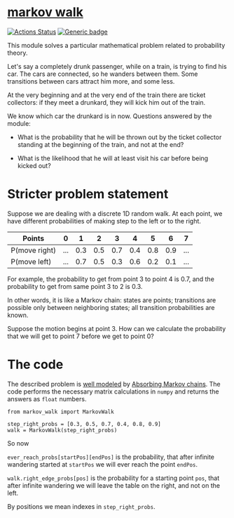 # [markov walk](https://github.com/rtmigo/markov_walk#readme)
[![Actions Status](https://github.com/rtmigo/markov_walk/workflows/unit%20test/badge.svg?branch=master)](https://github.com/rtmigo/vien/actions)
[![Generic badge](https://img.shields.io/badge/Python-3.8+-blue.svg)](#)

This module solves a particular mathematical problem related to probability theory. 

Let's say a completely drunk passenger, while on a train, is trying to find his car. The cars are connected, so he wanders between them. Some transitions between cars attract him more, and some less.

At the very beginning and at the very end of the train there are ticket collectors: if they meet a drunkard, they will kick him out of the train.

We know which car the drunkard is in now. Questions answered by the module:

- What is the probability that he will be thrown out by the ticket collector standing at the beginning of the train, and not at the end?

- What is the likelihood that he will at least visit his car before being kicked out?

# Stricter problem statement

Suppose we are dealing with a discrete 1D random walk. At each point, we have different probabilities of
making step to the left or to the right.


|Points        | 0 | 1 | 2 | 3 | 4 | 5 | 6 | 7 |
|--------------|---|---|---|---|---|---|---|---|
|P(move right) |...|0.3|0.5|0.7|0.4|0.8|0.9|...|
|P(move left)  |...|0.7|0.5|0.3|0.6|0.2|0.1|...|


For example, the probability to get from point 3 to point 4 is 0.7, and the probability to get from same
point 3 to 2 is 0.3.

In other words, it is like a Markov chain: states are points; transitions are possible only between
neighboring states; all transition probabilities are known.

Suppose the motion begins at point 3. How can we calculate the probability that we will get to point 7
before we get to point 0?

# The code

The described problem is [well modeled](https://math.stackexchange.com/a/2912626) by [Absorbing Markov chains](https://en.wikipedia.org/wiki/Absorbing_Markov_chain).
The code performs the necessary matrix calculations in `numpy` and returns the answers as `float` numbers. 

```python3
from markov_walk import MarkovWalk

step_right_probs = [0.3, 0.5, 0.7, 0.4, 0.8, 0.9]
walk = MarkovWalk(step_right_probs)
```

So now

`ever_reach_probs[startPos][endPos]` is the probability, that after
infinite wandering started at `startPos` we will ever reach the point `endPos`.

`walk.right_edge_probs[pos]` is the probability for a starting point `pos`, that after infinite wandering we will leave 
the table on the right, and not on the left.

By positions we mean indexes in `step_right_probs`.

